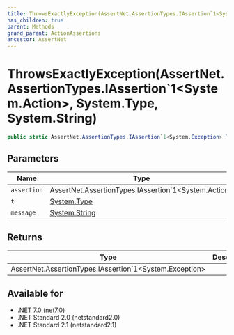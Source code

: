 ```yaml
---
title: ThrowsExactlyException(AssertNet.AssertionTypes.IAssertion`1<System.Action>, System.Type, System.String)
has_children: true
parent: Methods
grand_parent: ActionAssertions
ancestor: AssertNet
---
```

# ThrowsExactlyException(AssertNet.AssertionTypes.IAssertion`1&lt;System.Action&gt;, System.Type, System.String)

```csharp
public static AssertNet.AssertionTypes.IAssertion`1<System.Exception> ThrowsExactlyException(AssertNet.AssertionTypes.IAssertion`1<System.Action> assertion, System.Type t, System.String message);
```

## Parameters
|Name|Type|Description|
|-|-|-|
|`assertion`|AssertNet.AssertionTypes.IAssertion`1<System.Action>||
|`t`|[System.Type](https://learn.microsoft.com/en-us/dotnet/api/system.type)||
|`message`|[System.String](https://learn.microsoft.com/en-us/dotnet/api/system.string)||

## Returns
|Type|Description|
|-|-|
|AssertNet.AssertionTypes.IAssertion`1<System.Exception>||

## Available for
- [.NET 7.0 (net7.0)](https://versionsof.net/core/7.0/)
- .NET Standard 2.0 (netstandard2.0)
- .NET Standard 2.1 (netstandard2.1)
